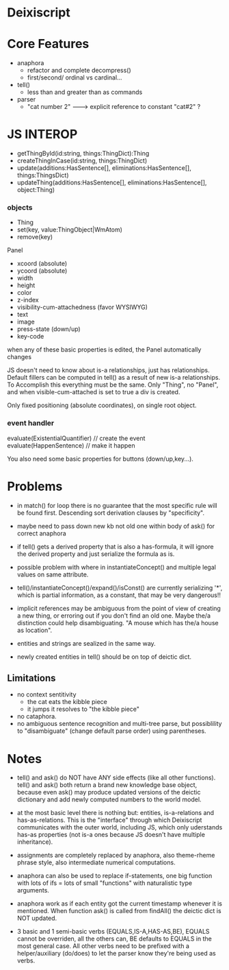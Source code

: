 # Deixiscript

# Core Features

- anaphora
  - refactor and complete decompress()
  - first/second/ ordinal vs cardinal...
- tell()
  - less than and greater than as commands
- parser
  - "cat number 2" ---> explicit reference to constant "cat#2" ?

# JS INTEROP

- getThingById(id:string, things:ThingDict):Thing
- createThingInCase(id:string, things:ThingDict)
- update(additions:HasSentence[], eliminations:HasSentence[], things:ThingsDict)
- updateThing(additions:HasSentence[], eliminations:HasSentence[], object:Thing)

### objects

- Thing
- set(key, value:ThingObject|WmAtom)
- remove(key)

Panel

- xcoord (absolute)
- ycoord (absolute)
- width
- height
- color
- z-index
- visibility-cum-attachedness (favor WYSIWYG)
- text
- image
- press-state (down/up)
- key-code

when any of these basic properties is edited, the Panel automatically changes

JS doesn't need to know about is-a relationships, just has relationships.
Default fillers can be computed in tell() as a result of new is-a relationships.
To Accomplish this everything must be the same. Only "Thing", no "Panel", and
when visible-cum-attached is set to true a div is created.

Only fixed positioning (absolute coordinates), on single root object.

### event handler

evaluate(ExistentialQuantifier) // create the event evaluate(HappenSentence) //
make it happen

You also need some basic properties for buttons (down/up,key...).

# Problems

- in match() for loop there is no guarantee that the most specific rule will be
  found first. Descending sort derivation clauses by "specificity".

- maybe need to pass down new kb not old one within body of ask() for correct
  anaphora

- if tell() gets a derived property that is also a has-formula, it will ignore
  the derived property and just serialize the formula as is.

- possible problem with where in instantiateConcept() and multiple legal values
  on same attribute.

- tell()/instantiateConcept()/expand()/isConst() are currently serializing '*',
  which is partial information, as a constant, that may be very dangerous!!

- implicit references may be ambiguous from the point of view of creating a new
  thing, or erroring out if you don't find an old one. Maybe the/a distinction
  could help disambiguating. "A mouse which has the/a house as location".

- entities and strings are sealized in the same way.

- newly created entities in tell() should be on top of deictic dict.

## Limitations

- no context sentitivity
  - the cat eats the kibble piece
  - it jumps it resolves to "the kibble piece"
- no cataphora.
- no ambiguous sentence recognition and multi-tree parse, but possiblility to "disambiguate" (change default parse order) using parentheses.

# Notes

- tell() and ask() do NOT have ANY side effects (like all other functions).
  tell() and ask() both return a brand new knowledge base object, because even
  ask() may produce updated versions of the deictic dictionary and add newly computed numbers to the world model.

- at the most basic level there is nothing but: entities, is-a-relations and
  has-as-relations. This is the "interface" through which Deixiscript
  communicates with the outer world, including JS, which only uderstands has-as
  properties (not is-a ones because JS doesn't have multiple inheritance).

- assignments are completely replaced by anaphora, also theme-rheme phrase
  style, also intermediate numerical computations.

- anaphora can also be used to replace if-statements, one big function with lots
  of ifs = lots of small "functions" with naturalistic type arguments.

- anaphora work as if each entity got the current timestamp whenever it is
  mentioned. When function ask() is called from findAll() the deictic dict is
  NOT updated.

- 3 basic and 1 semi-basic verbs (EQUALS,IS-A,HAS-AS,BE), EQUALS cannot be
  overriden, all the others can, BE defaults to EQUALS in the most general case.
  All other verbs need to be prefixed with a helper/auxiliary (do/does) to let
  the parser know they're being used as verbs.
